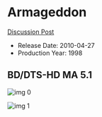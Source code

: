 # Armageddon

[Discussion Post](https://www.avsforum.com/threads/bass-eq-for-filtered-movies.2995212/post-57770200)

* Release Date: 2010-04-27
* Production Year: 1998

## BD/DTS-HD MA 5.1

![img 0](https://i.imgur.com/1h37dxg.jpg)

![img 1](https://i.imgur.com/MaQFj6f.jpg)

